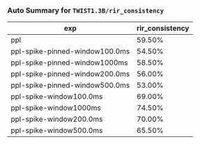 ### Auto Summary for `TWIST1.3B/rir_consistency`

<!-- AUTO-GEN: SPLIT TABLE -->
| exp | rir_consistency |
| --- | --- |
| ppl | 59.50% |
| ppl-spike-pinned-window100.0ms | 54.50% |
| ppl-spike-pinned-window1000ms | 58.50% |
| ppl-spike-pinned-window200.0ms | 56.00% |
| ppl-spike-pinned-window500.0ms | 53.00% |
| ppl-spike-window100.0ms | 69.00% |
| ppl-spike-window1000ms | 74.50% |
| ppl-spike-window200.0ms | 70.00% |
| ppl-spike-window500.0ms | 65.50% |
<!-- AUTO-GEN: SPLIT TABLE -->

